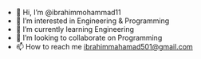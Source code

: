 - 👋 Hi, I’m @ibrahimmohammad11
- 👀 I’m interested in Engineering & Programming 
- 🌱 I’m currently learning Engineering 
- 💞️ I’m looking to collaborate on Programming 
- 📫 How to reach me ibrahimmahamad501@gmail.com 

<!---
ibrahimmohammad11/ibrahimmohammad11 is a ✨ special ✨ repository because its `README.md` (this file) appears on your GitHub profile.
You can click the Preview link to take a look at your changes.
--->
